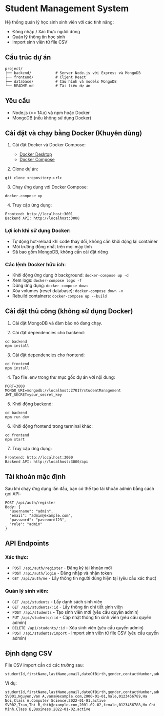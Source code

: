 # Student Management System

Hệ thống quản lý học sinh sinh viên với các tính năng:
- Đăng nhập / Xác thực người dùng
- Quản lý thông tin học sinh
- Import sinh viên từ file CSV

## Cấu trúc dự án

```
project/
├── backend/           # Server Node.js với Express và MongoDB
├── frontend/          # Client React
├── database/          # Cấu hình và models MongoDB
└── README.md          # Tài liệu dự án
```

## Yêu cầu

- Node.js (>= 14.x) và npm hoặc Docker
- MongoDB (nếu không sử dụng Docker)

## Cài đặt và chạy bằng Docker (Khuyên dùng)

1. Cài đặt Docker và Docker Compose:
   - [Docker Desktop](https://www.docker.com/products/docker-desktop/)
   - [Docker Compose](https://docs.docker.com/compose/install/)

2. Clone dự án:
```
git clone <repository-url>
```

3. Chạy ứng dụng với Docker Compose:
```
docker-compose up
```

4. Truy cập ứng dụng:
```
Frontend: http://localhost:3001
Backend API: http://localhost:3000
```

### Lợi ích khi sử dụng Docker:
- Tự động hot-reload khi code thay đổi, không cần khởi động lại container
- Môi trường đồng nhất trên mọi máy tính
- Đã bao gồm MongoDB, không cần cài đặt riêng

### Các lệnh Docker hữu ích:
- Khởi động ứng dụng ở background: `docker-compose up -d`
- Xem logs: `docker-compose logs -f`
- Dừng ứng dụng: `docker-compose down`
- Xóa volumes (reset database): `docker-compose down -v`
- Rebuild containers: `docker-compose up --build`

## Cài đặt thủ công (không sử dụng Docker)

1. Cài đặt MongoDB và đảm bảo nó đang chạy.

2. Cài đặt dependencies cho backend:
```
cd backend
npm install
```

3. Cài đặt dependencies cho frontend:
```
cd frontend
npm install
```

4. Tạo file .env trong thư mục gốc dự án với nội dung:
```
PORT=3000
MONGO_URI=mongodb://localhost:27017/studentManagement
JWT_SECRET=your_secret_key
```

5. Khởi động backend:
```
cd backend
npm run dev
```

6. Khởi động frontend trong terminal khác:
```
cd frontend
npm start
```

7. Truy cập ứng dụng:
```
Frontend: http://localhost:3000
Backend API: http://localhost:3000/api
```

## Tài khoản mặc định

Sau khi chạy ứng dụng lần đầu, bạn có thể tạo tài khoản admin bằng cách gọi API:
```
POST /api/auth/register
Body: {
  "username": "admin",
  "email": "admin@example.com",
  "password": "password123",
  "role": "admin"
}
```

## API Endpoints

### Xác thực:
- `POST /api/auth/register` - Đăng ký tài khoản mới
- `POST /api/auth/login` - Đăng nhập và nhận token
- `GET /api/auth/me` - Lấy thông tin người dùng hiện tại (yêu cầu xác thực)

### Quản lý sinh viên:
- `GET /api/students` - Lấy danh sách sinh viên
- `GET /api/students/:id` - Lấy thông tin chi tiết sinh viên
- `POST /api/students` - Tạo sinh viên mới (yêu cầu quyền admin)
- `PUT /api/students/:id` - Cập nhật thông tin sinh viên (yêu cầu quyền admin)
- `DELETE /api/students/:id` - Xóa sinh viên (yêu cầu quyền admin)
- `POST /api/students/import` - Import sinh viên từ file CSV (yêu cầu quyền admin)

## Định dạng CSV

File CSV import cần có các trường sau:
```
studentId,firstName,lastName,email,dateOfBirth,gender,contactNumber,address,classGroup,major,enrollmentDate,status
```

Ví dụ:
```
studentId,firstName,lastName,email,dateOfBirth,gender,contactNumber,address,classGroup,major,enrollmentDate,status
SV001,Nguyen,Van A,vana@example.com,2000-01-01,male,0123456789,Ha Noi,Class A,Computer Science,2022-01-01,active
SV002,Tran,Thi B,thib@example.com,2001-02-02,female,0123456788,Ho Chi Minh,Class B,Business,2022-01-02,active
``` 